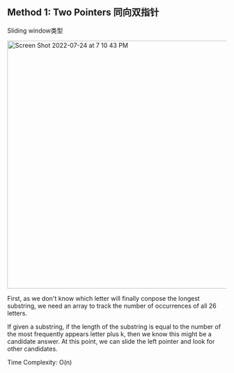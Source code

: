 ## Method 1: Two Pointers 同向双指针

Sliding window类型

<img width="571" alt="Screen Shot 2022-07-24 at 7 10 43 PM" src="https://user-images.githubusercontent.com/106039830/180669709-a233e6b2-5309-4a1d-b46b-e5bfd1a0067a.png">

First, as we don't know which letter will finally conpose the longest substring, we need an array to track the number of occurrences of all 26 letters.

If given a substring, if the length of the substring is equal to the number of the most frequently appears letter plus k, then we know this might be a candidate answer. At this point, we can slide the left pointer and look for other candidates.

Time Complexity: O(n)